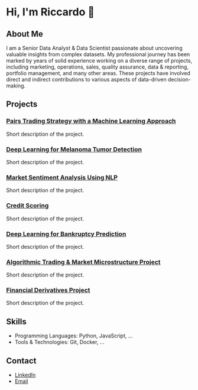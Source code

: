# Hi, I'm Riccardo 👋

## About Me
I am a Senior Data Analyst & Data Scientist passionate about uncovering valuable insights from complex datasets. My professional journey has been marked by years of solid experience working on a diverse range of projects, including marketing, operations, sales, quality assurance, data & reporting, portfolio management, and many other areas. These projects have involved direct and indirect contributions to various aspects of data-driven decision-making.

## Projects
### [Pairs Trading Strategy with a Machine Learning Approach](https://github.com/riccardogurzu/pair-trading-strategy)
Short description of the project.

### [Deep Learning for Melanoma Tumor Detection](https://github.com/riccardogurzu/melanoma-tumor-detection)
Short description of the project.

### [Market Sentiment Analysis Using NLP](https://github.com/riccardogurzu/stock-market-nlp-prediction)
Short description of the project.

### [Credit Scoring](https://github.com/riccardogurzu/credit-scoring-ml-models/blob/main/README.md)
Short description of the project.

### [Deep Learning for Bankruptcy Prediction](https://github.com/riccardogurzu/comp_bankruptcy)
Short description of the project.

### [Algorithmic Trading & Market Microstructure Project](https://github.com/riccardogurzu/algo-trading)
Short description of the project.

### [Financial Derivatives Project](https://github.com/riccardogurzu/financial-project)
Short description of the project.

## Skills
- Programming Languages: Python, JavaScript, ...
- Tools & Technologies: Git, Docker, ...

## Contact
- [LinkedIn](https://www.linkedin.com/in/riccardo-g-a38290224/)
- [Email](mailto:riccardogurzu@yahoo.it)
